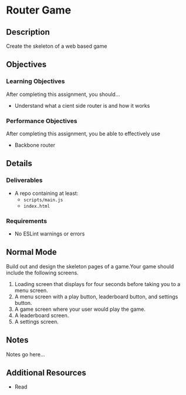 # Router Game

## Description
Create the skeleton of a web based game


## Objectives

### Learning Objectives

After completing this assignment, you should…

* Understand what a cient side router is and how it works


### Performance Objectives

After completing this assignment, you be able to effectively use

* Backbone router



## Details

### Deliverables

* A repo containing at least:
  * `scripts/main.js`
  * `index.html`

### Requirements

* No ESLint warnings or errors


## Normal Mode
Build out and design the skeleton pages of a game.Your game should include the following screens.

1. Loading screen that displays for four seconds before taking you to a menu screen.
1. A menu screen with a play button, leaderboard button, and settings button.
1. A game screen where your user would play the game.
1. A leaderboard screen.
1. A settings screen.
            


## Notes

Notes go here...

## Additional Resources

* Read []()

